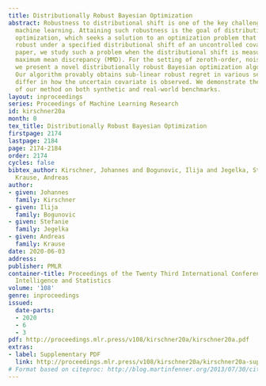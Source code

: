 ```yaml
---
title: Distributionally Robust Bayesian Optimization
abstract: Robustness to distributional shift is one of the key challenges of contemporary
  machine learning. Attaining such robustness is the goal of distributionally robust
  optimization, which seeks a solution to an optimization problem that is worst-case
  robust under a specified distributional shift of an uncontrolled covariate. In this
  paper, we study such a problem when the distributional shift is measured via the
  maximum mean discrepancy (MMD). For the setting of zeroth-order, noisy optimization,
  we present a novel distributionally robust Bayesian optimization algorithm (DRBO).
  Our algorithm provably obtains sub-linear robust regret in various settings that
  differ in how the uncertain covariate is observed. We demonstrate the robust performance
  of our method on both synthetic and real-world benchmarks.
layout: inproceedings
series: Proceedings of Machine Learning Research
id: kirschner20a
month: 0
tex_title: Distributionally Robust Bayesian Optimization
firstpage: 2174
lastpage: 2184
page: 2174-2184
order: 2174
cycles: false
bibtex_author: Kirschner, Johannes and Bogunovic, Ilija and Jegelka, Stefanie and
  Krause, Andreas
author:
- given: Johannes
  family: Kirschner
- given: Ilija
  family: Bogunovic
- given: Stefanie
  family: Jegelka
- given: Andreas
  family: Krause
date: 2020-06-03
address: 
publisher: PMLR
container-title: Proceedings of the Twenty Third International Conference on Artificial
  Intelligence and Statistics
volume: '108'
genre: inproceedings
issued:
  date-parts:
  - 2020
  - 6
  - 3
pdf: http://proceedings.mlr.press/v108/kirschner20a/kirschner20a.pdf
extras:
- label: Supplementary PDF
  link: http://proceedings.mlr.press/v108/kirschner20a/kirschner20a-supp.pdf
# Format based on citeproc: http://blog.martinfenner.org/2013/07/30/citeproc-yaml-for-bibliographies/
---
```

